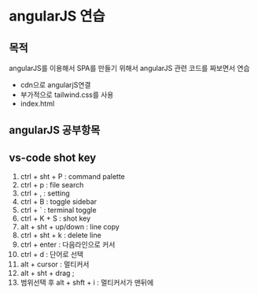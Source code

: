angularJS 연습
==============
## 목적

angularJS를 이용해서 SPA를 만들기 위해서 angularJS 관련 코드를 짜보면서 연습

- cdn으로 angularjS연결
- 부가적으로 tailwind.css를 사용
- index.html 

## angularJS 공부항목
 

## vs-code shot key

1. ctrl + sht + P : command palette
2. ctrl + p  : file search
3. ctrl + ,  : setting 
4. ctrl + B  : toggle sidebar
5. ctrl + `  : terminal toggle
6. ctrl + K + S : shot key
7. alt + sht + up/down : line copy
8. ctrl + sht + k : delete line
9. ctrl + enter : 다음라인으로 커서
10. ctrl + d  : 단어로 선택
11. alt + cursor : 멀티커서
12. alt + sht + drag ;
13. 범위선택 후 alt + shft + i : 멀티커서가 맨뒤에


